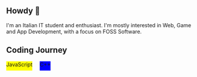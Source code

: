 ## Howdy 👋

I'm an Italian IT student and enthusiast.
I'm mostly interested in Web, Game and App Development, with a focus on FOSS Software.

## Coding Journey
<div style="display: flex; gap: 20px;">
  <span style="height: 25px; background-color: yellow;">JavaScript</span>
  <span style="height: 25px; background-color: blue;">C++</span>
</div>
